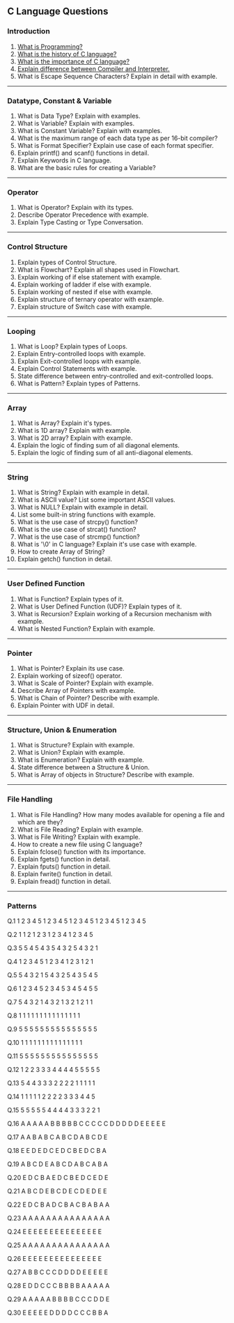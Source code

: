 ## C Language Questions

### Introduction
1. [What is Programming?](https://medium.com/@milankathiriya/what-is-programming-fe7a0dc39a7a)
2. [What is the history of C language?](https://medium.com/@milankathiriya/the-history-of-the-c-language-b9deb0155bf0)
3. [What is the importance of C language?](https://medium.com/@milankathiriya/importance-features-of-c-language-7fe80a1a754b)
4. [Explain difference between Compiler and Interpreter.](https://medium.com/@milankathiriya/translator-compiler-interpreter-522ce6b75e55)
5. What is Escape Sequence Characters? Explain in detail with example.

---

### Datatype, Constant & Variable
1. What is Data Type? Explain with examples.
2. What is Variable? Explain with examples.
3. What is Constant Variable? Explain with examples.
4. What is the maximum range of each data type as per 16-bit compiler?
5. What is Format Specifier? Explain use case of each format specifier.
6. Explain printf() and scanf() functions in detail.
7. Explain Keywords in C language.
8. What are the basic rules for creating a Variable?

---

### Operator
1. What is Operator? Explain with its types.
2. Describe Operator Precedence with example.
3. Explain Type Casting or Type Conversation.

---

### Control Structure
1. Explain types of Control Structure.
2. What is Flowchart? Explain all shapes used in Flowchart.
3. Explain working of if else statement with example.
4. Explain working of ladder if else with example.
5. Explain working of nested if else with example.
6. Explain structure of ternary operator with example.
7. Explain structure of Switch case with example.

---

### Looping
1. What is Loop? Explain types of Loops.
2. Explain Entry-controlled loops with example.
3. Explain Exit-controlled loops with example.
4. Explain Control Statements with example.
5. State difference between entry-controlled and exit-controlled loops.
6. What is Pattern? Explain types of Patterns.

---

### Array
1. What is Array? Explain it's types.
2. What is 1D array? Explain with example.
3. What is 2D array? Explain with example.
4. Explain the logic of finding sum of all diagonal elements.
5. Explain the logic of finding sum of all anti-diagonal elements.

---

### String
1. What is String? Explain with example in detail.
2. What is ASCII value? List some important ASCII values.
3. What is NULL? Explain with example in detail.
4. List some built-in string functions with example.
5. What is the use case of strcpy() function?
6. What is the use case of strcat() function?
7. What is the use case of strcmp() function?
8. What is '\0' in C language? Explain it's use case with example.
9. How to create Array of String?
10. Explain getch() function in detail.

---

### User Defined Function
1. What is Function? Explain types of it.
2. What is User Defined Function (UDF)? Explain types of it.
3. What is Recursion? Explain working of a Recursion mechanism with example.
4. What is Nested Function? Explain with example.

---

### Pointer
1. What is Pointer? Explain its use case.
2. Explain working of sizeof() operator.
3. What is Scale of Pointer? Explain with example.
4. Describe Array of Pointers with example.
5. What is Chain of Pointer? Describe with example.
6. Explain Pointer with UDF in detail.

---

### Structure, Union & Enumeration
1. What is Structure? Explain with example.
2. What is Union? Explain with example.
3. What is Enumeration? Explain with example.
4. State difference between a Structure & Union.
5. What is Array of objects in Structure? Describe with example.

---

### File Handling
1. What is File Handling? How many modes available for opening a file and which are they?
2. What is File Reading? Explain with example.
3. What is File Writing? Explain with example.
4. How to create a new file using C language?
5. Explain fclose() function with its importance.
6. Explain fgets() function in detail.
7. Explain fputs() function in detail.
8. Explain fwrite() function in detail.
9. Explain fread() function in detail.

---

### Patterns
Q.1
1 2 3 4 5
1 2 3 4 5
1 2 3 4 5
1 2 3 4 5
1 2 3 4 5

Q.2
1
1 2
1 2 3
1 2 3 4
1 2 3 4 5

Q.3
5
5 4
5 4 3
5 4 3 2
5 4 3 2 1

Q.4
1 2 3 4 5
1 2 3 4
1 2 3
1 2
1

Q.5
5 4 3 2 1
5 4 3 2
5 4 3
5 4
5

Q.6
1 2 3 4 5
2 3 4 5
3 4 5
4 5
5

Q.7
5 4 3 2 1
4 3 2 1
3 2 1
2 1
1

Q.8
1
1 1
1 1 1
1 1 1 1
1 1 1 1 1

Q.9
5
5 5
5 5 5
5 5 5 5
5 5 5 5 5

Q.10
1 1 1 1 1
1 1 1 1
1 1 1
1 1
1

Q.11
5 5 5 5 5
5 5 5 5
5 5 5
5 5
5

Q.12
1
2 2
3 3 3
4 4 4 4
5 5 5 5 5

Q.13
5
4 4
3 3 3
2 2 2 2
1 1 1 1 1

Q.14
1 1 1 1 1
2 2 2 2
3 3 3
4 4
5

Q.15
5 5 5 5 5
4 4 4 4
3 3 3
2 2
1

Q.16
A A A A A
B B B B B
C C C C C
D D D D D
E E E E E

Q.17
A
A B
A B C
A B C D
A B C D E

Q.18
E
E D
E D C
E D C B
E D C B A

Q.19
A B C D E
A B C D
A B C
A B
A

Q.20
E D C B A
E D C B
E D C
E D
E

Q.21
A B C D E
B C D E
C D E
D E
E

Q.22
E D C B A
D C B A
C B A
B A
A

Q.23
A
A A
A A A
A A A A
A A A A A

Q.24
E
E E
E E E
E E E E
E E E E E

Q.25
A A A A A
A A A A
A A A
A A
A

Q.26
E E E E E
E E E E
E E E
E E
E

Q.27
A
B B
C C C
D D D D
E E E E E

Q.28
E
D D
C C C
B B B B
A A A A A

Q.29
A A A A A
B B B B
C C C
D D
E

Q.30
E E E E E
D D D D
C C C
B B
A
